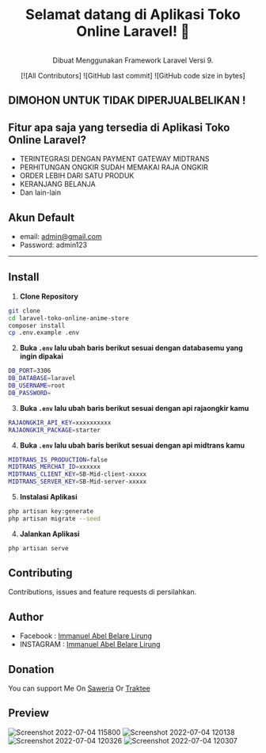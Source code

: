 <h1 align="center">Selamat datang di Aplikasi Toko Online Laravel! 👋</h1>
<img src="" >


<p align="center">Dibuat Menggunakan Framework Laravel Versi 9.</p>
<div align="center">

[![All Contributors]
![GitHub last commit]
![GitHub code size in bytes]
</div>

## DIMOHON UNTUK TIDAK DIPERJUALBELIKAN !

## Fitur apa saja yang tersedia di Aplikasi Toko Online Laravel?

- TERINTEGRASI DENGAN PAYMENT GATEWAY MIDTRANS
- PERHITUNGAN ONGKIR SUDAH MEMAKAI RAJA ONGKIR
- ORDER LEBIH DARI SATU PRODUK
- KERANJANG BELANJA
- Dan lain-lain


## Akun Default

- email: admin@gmail.com
- Password: admin123

---

## Install

1. **Clone Repository**

```bash
git clone 
cd laravel-toko-online-anime-store
composer install
cp .env.example .env
```

2. **Buka `.env` lalu ubah baris berikut sesuai dengan databasemu yang ingin dipakai**

```bash
DB_PORT=3306
DB_DATABASE=laravel
DB_USERNAME=root
DB_PASSWORD=
```

3. **Buka `.env` lalu ubah baris berikut sesuai dengan api rajaongkir kamu**

```bash
RAJAONGKIR_API_KEY=xxxxxxxxxx
RAJAONGKIR_PACKAGE=starter
```

4. **Buka `.env` lalu ubah baris berikut sesuai dengan api midtrans kamu**

```bash
MIDTRANS_IS_PRODUCTION=false
MIDTRANS_MERCHAT_ID=xxxxxx
MIDTRANS_CLIENT_KEY=SB-Mid-client-xxxxx
MIDTRANS_SERVER_KEY=SB-Mid-server-xxxxx
```


5. **Instalasi Aplikasi**

```bash
php artisan key:generate
php artisan migrate --seed
```

4. **Jalankan Aplikasi**

```bash
php artisan serve
```


## Contributing

Contributions, issues and feature requests di persilahkan.


## Author

- Facebook : <a href="https://web.facebook.com/"> Immanuel Abel Belare Lirung</a>
- INSTAGRAM : <a href="https://www.instagram.com/"> Immanuel Abel Belare Lirung</a>

## Donation

You can support Me On [Saweria](https://saweria.co/) Or [Traktee](https://trakteer.id/)

## Preview

![Screenshot 2022-07-04 115800]()
![Screenshot 2022-07-04 120138]()
![Screenshot 2022-07-04 120326]()
![Screenshot 2022-07-04 120307]()

